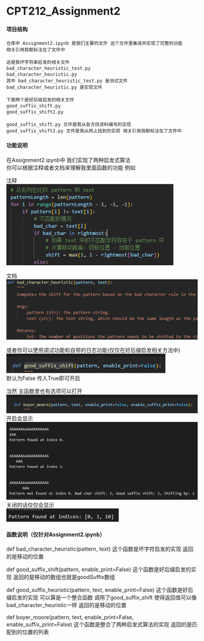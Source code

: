# CPT212_Assignment2

#### 项目结构

```
仓库中 Assignment2.ipynb 是我们主要的文件 这个文件里集成并实现了完整的功能
相关引用我都标注在了文件中

这是我坏字符串启发的相关文件
bad_character_heuristic_test.py
bad_character_heuristic.py
其中 bad_character_heuristic_test.py 是测试文件
bad_character_heuristic.py 是实现文件

下面两个是好后缀启发的相关文件
good_suffix_shift.py
good_suffix_shift2.py

good_suffix_shift.py 文件是我从各方找资料编写的实现
good_suffix_shift2.py 文件是我从网上找到的实现 相关引用我都标注在了文件中

```

#### 功能说明


在Assignment2.ipynb中 我们实现了两种启发式算法  
你可以根据注释或者文档来理解我里面函数的功能 例如

注释  
![alt text](readme/image.png)  

文档  
![alt text](readme/image-0.png)  

或者你可以使用调试功能和自带的日志功能(仅仅在好后缀启发相关方法中)  
![alt text](readme/image-1.png)  
默认为False 传入True即可开启  

当然 主函数里也有选项可以打开  
![alt text](readme/image-2.png)  
开启会显示  
![alt text](readme/image-3.png)  
关闭的话仅仅会显示  
![alt text](readme/image-4.png)  



#### 函数说明（仅针对Assignment2.ipynb）


def bad_character_heuristic(pattern, text)
这个函数是坏字符启发的实现 返回的是移动的位置

def good_suffix_shift(pattern, enable_print=False)
这个函数是好后缀启发的实现 返回的是移动的数组也就是goodSuffix数组

def good_suffix_heuristic(pattern, text, enable_print=False)
这个函数是好后缀启发的实现 可以算是一个整合函数 调用了good_suffix_shift 使得返回值可以像bad_character_heuristic一样 返回的是移动的位置

def boyer_moore(pattern, text, enable_print=False, enable_suffix_print=False)
这个函数是整合了两种启发式算法的实现 返回的是匹配到的位置的列表

